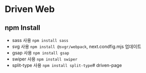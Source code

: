 # Driven Web

## npm Install
- sass 사용 `npm install sass`
- svg 사용 `npm install @svgr/webpack`, next.condfig.mjs 업데이트
- gsap 사용 `npm install gsap`
- swiper 사용 `npm install swiper`
- split-type 사용 `npm install split-type`# driven-page
